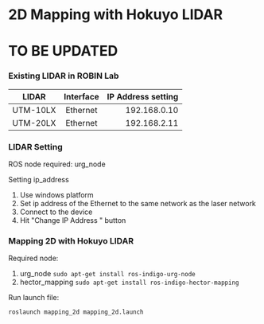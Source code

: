 # 2D Mapping with Hokuyo LIDAR
# TO BE UPDATED

### Existing LIDAR in ROBIN Lab

| LIDAR         | Interface     | IP Address setting  |
| ------------- |:-------------:| -------------------:|
| UTM-10LX      | Ethernet      | 192.168.0.10        |
| UTM-20LX      | Ethernet      | 192.168.2.11        |


### LIDAR Setting

ROS node required: urg_node

Setting ip_address 
1. Use windows platform
2. Set ip address of the Ethernet to the same network as the laser network
3. Connect to the device
4. Hit "Change IP Address " button

### Mapping 2D with Hokuyo LIDAR

Required node:

1. urg_node `sudo apt-get install ros-indigo-urg-node`
2. hector_mapping `sudo apt-get install ros-indigo-hector-mapping`

Run launch file:

`roslaunch mapping_2d mapping_2d.launch`
